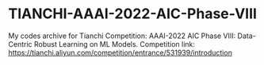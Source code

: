 # TIANCHI-AAAI-2022-AIC-Phase-VIII
My codes archive for Tianchi Competition: AAAI-2022 AIC Phase VIII: Data-Centric Robust Learning on ML Models.
Competition link: https://tianchi.aliyun.com/competition/entrance/531939/introduction
